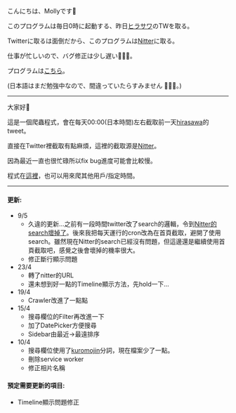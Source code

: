 こんにちは、Mollyです👋

このプログラムは毎日0時に起動する、昨日[ヒラサワ](https://twitter.com/hirasawa)のTWを取る。

Twitterに取るは面倒だから、このプログラムは[Nitter](https://nitter.net)に取る。

仕事が忙しいので、バグ修正は少し遅い🙇🏻‍♀️。

プログラムは[こちら](https://github.com/mollykannn/Hrsw-Twlog)。

(日本語はまだ勉強中なので、間違っていたらすみません 🙇🏻‍♀️。)

---

大家好👋

這是一個爬蟲程式，會在每天00:00(日本時間)左右截取前一天[hirasawa](https://twitter.com/hirasawa)的tweet。

直接在Twitter裡截取有點麻煩，這裡的截取源是[Nitter](https://nitter.net)。

因為最近一直也很忙碌所以fix bug進度可能會比較慢。

程式在[這裡](https://github.com/mollykannn/Hrsw-Twlog)，也可以用來爬其他用戶/指定時間。

---
#### 更新:
- 9/5
  - 久違的更新...之前有一段時間twitter改了search的邏輯，令到[Nitter的search壞掉了](https://github.com/zedeus/nitter/issues/852)。後來我把每天運行的cron改為在首頁截取，避開了使用search。雖然現在Nitter的search已經沒有問題，但這邊還是繼續使用首頁截取吧，感覺之後會壞掉的機率很大。
  - 修正斷行顯示問題
- 23/4
  - 轉了nitter的URL
  - 還未想到好一點的Timeline顯示方法，先hold一下...
- 19/4
  - Crawler改進了一點點
- 15/4 
  - 搜尋欄位的Filter再改進一下
  - 加了DatePicker方便搜尋
  - Sidebar由最近->最遠排序
- 10/4 
  - 搜尋欄位使用了[kuromojin](https://github.com/azu/kuromojin)分詞，現在檔案少了一點。
  - 刪除service worker
  - 修正相片名稱

#### 預定需要更新的項目:
- Timeline顯示問題修正